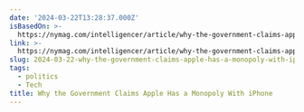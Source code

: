 ```yaml
---
date: '2024-03-22T13:28:37.000Z'
isBasedOn: >-
  https://nymag.com/intelligencer/article/why-the-government-claims-apple-has-a-monopoly-with-iphone.html
link: >-
  https://nymag.com/intelligencer/article/why-the-government-claims-apple-has-a-monopoly-with-iphone.html
slug: 2024-03-22-why-the-government-claims-apple-has-a-monopoly-with-iphone
tags:
  - politics
  - Tech
title: Why the Government Claims Apple Has a Monopoly With iPhone
---
```


